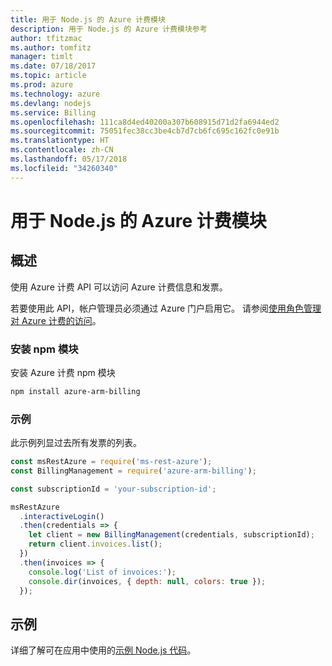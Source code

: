 ```yaml
---
title: 用于 Node.js 的 Azure 计费模块
description: 用于 Node.js 的 Azure 计费模块参考
author: tfitzmac
ms.author: tomfitz
manager: timlt
ms.date: 07/18/2017
ms.topic: article
ms.prod: azure
ms.technology: azure
ms.devlang: nodejs
ms.service: Billing
ms.openlocfilehash: 111ca8d4ed40200a307b608915d71d2fa6944ed2
ms.sourcegitcommit: 75051fec38cc3be4cb7d7cb6fc695c162fc0e91b
ms.translationtype: HT
ms.contentlocale: zh-CN
ms.lasthandoff: 05/17/2018
ms.locfileid: "34260340"
---
```

# <a name="azure-billing-modules-for-nodejs"></a>用于 Node.js 的 Azure 计费模块

## <a name="overview"></a>概述
使用 Azure 计费 API 可以访问 Azure 计费信息和发票。

若要使用此 API，帐户管理员必须通过 Azure 门户启用它。 请参阅[使用角色管理对 Azure 计费的访问](https://docs.microsoft.com/azure/billing/billing-manage-access)。

### <a name="install-the-npm-module"></a>安装 npm 模块 

安装 Azure 计费 npm 模块 

```bash
npm install azure-arm-billing
```
### <a name="example"></a>示例 
 
此示例列显过去所有发票的列表。
 
```javascript 
const msRestAzure = require('ms-rest-azure');
const BillingManagement = require('azure-arm-billing');

const subscriptionId = 'your-subscription-id';

msRestAzure
  .interactiveLogin()
  .then(credentials => {
    let client = new BillingManagement(credentials, subscriptionId);
    return client.invoices.list();
  })
  .then(invoices => {
    console.log('List of invoices:');
    console.dir(invoices, { depth: null, colors: true });
  });
``` 


## <a name="samples"></a>示例

详细了解可在应用中使用的[示例 Node.js 代码](https://azure.microsoft.com/resources/samples/?platform=nodejs)。
